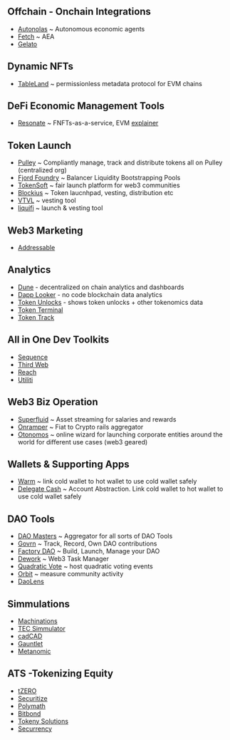 ## Offchain - Onchain Integrations

- [Autonolas](https://www.autonolas.network/) ~ Autonomous economic agents
- [Fetch](https://fetch.ai/) ~ AEA
- [Gelato](https://www.gelato.network/)

## Dynamic NFTs

- [TableLand](https://tableland.xyz/) ~ permissionless metadata protocol for EVM chains

## DeFi Economic Management Tools

- [Resonate](https://www.resonate.finance/) ~ FNFTs-as-a-service, EVM [explainer](https://revestfinance.medium.com/resonate-launch-details-54d2042de9a5)

## Token Launch

- [Pulley](https://pulley.com/products/crypto) ~ Compliantly manage, track and distribute tokens all on Pulley (centralized org)
- [Fjord Foundry](https://fjordfoundry.com/) ~ Balancer Liquidity Bootstrapping Pools
- [TokenSoft](https://www.tokensoft.io/) ~ fair launch platform for web3 communities
- [Blockius](https://blockius.io/) ~ Token laucnhpad, vesting, distribution etc
- [VTVL](https://vtvl.io/) ~ vesting tool
- [liquifi](https://www.liquifi.finance/) ~ launch & vesting tool

## Web3 Marketing

- [Addressable](https://www.addressable.io/)

## Analytics

- [Dune](https://dune.com/) - decentralized on chain analytics and dashboards
- [Dapp Looker](https://dapplooker.com/) - no code blockchain data analytics
- [Token Unlocks](https://token.unlocks.app/) - shows token unlocks + other tokenomics data
- [Token Terminal](https://tokenterminal.com/)
- [Token Track](https://tokentrack.co/)

## All in One Dev Toolkits

- [Sequence](https://sequence.xyz/)
- [Third Web](https://thirdweb.com/)
- [Reach](https://www.reach.sh/)
- [Utiliti](https://www.utiliti.ai/)


## Web3 Biz Operation

- [Superfluid](https://www.superfluid.finance/) ~ Asset streaming for salaries and rewards
- [Onramper](https://onramper.com/) ~ Fiat to Crypto rails aggregator
- [Otonomos](https://otonomos.com/) ~ online wizard for launching corporate entities around the world for different use cases (web3 geared)

## Wallets & Supporting Apps

- [Warm](https://warm.xyz) ~ link cold wallet to hot wallet to use cold wallet safely
- [Delegate Cash](https://delegate.cash/) ~ Account Abstraction. Link cold wallet to hot wallet to use cold wallet safely

## DAO Tools

- [DAO Masters](https://www.daomasters.xyz/) ~ Aggregator for all sorts of DAO Tools
- [Govrn](https://linktr.ee/Govrn) ~ Track, Record, Own DAO contributions
- [Factory DAO](https://www.factorydao.xyz/) ~ Build, Launch, Manage your DAO
- [Dework](https://dework.xyz/) ~ Web3 Task Manager
- [Quadratic Vote](https://quadraticvote.co/) ~ host quadratic voting events
- [Orbit](https://orbit.love/) ~ measure community activity
- [DaoLens](https://www.daolens.com/blog)

## Simmulations

- [Machinations](https://machinations.io/)
- [TEC Simmulator](https://config.tecommons.org/config/1)
- [cadCAD](https://cadcad.org/)
- [Gauntlet](https://gauntlet.network/)
- [Metanomic](https://www.metanomic.net/)

## ATS -Tokenizing Equity

- [tZERO](https://www.tzero.com/)    
- [Securitize](https://securitize.io/)    
- [Polymath](https://polymath.network/)    
- [Bitbond](https://www.bitbond.com/)    
- [Tokeny Solutions](https://tokeny.com/)        
- [Securrency](https://securrency.com/)
